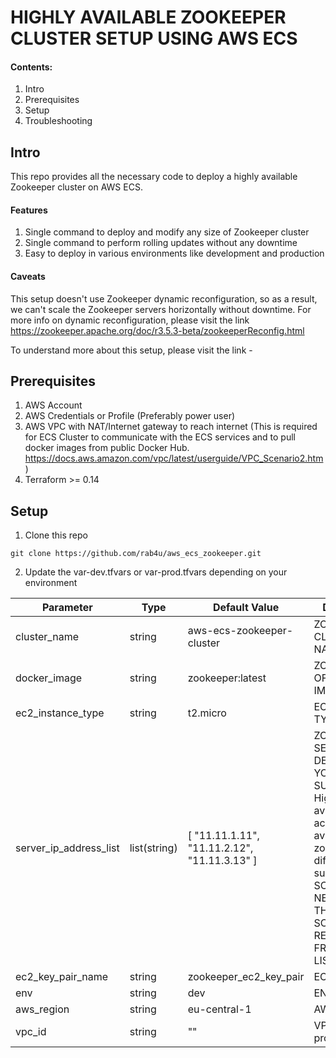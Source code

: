 # HIGHLY AVAILABLE ZOOKEEPER CLUSTER SETUP USING AWS ECS 
#### Contents:
1. Intro
2. Prerequisites 
3. Setup
4. Troubleshooting 

## Intro
This repo provides all the necessary code to deploy a highly available Zookeeper cluster on AWS ECS.

#### Features
1. Single command to deploy and modify any size of Zookeeper cluster
2. Single command to perform rolling updates without any downtime
3. Easy to deploy in various environments like development and production

#### Caveats
This setup doesn't use Zookeeper dynamic reconfiguration, so as a result, we can't scale the Zookeeper servers horizontally without downtime. For more info on dynamic reconfiguration, please visit the link
https://zookeeper.apache.org/doc/r3.5.3-beta/zookeeperReconfig.html

To understand more about this setup, please visit the link - 

## Prerequisites
1. AWS Account 
2. AWS Credentials or Profile (Preferably power user) 
3. AWS VPC with NAT/Internet gateway to reach internet (This is required for ECS Cluster to communicate with the ECS services and to pull docker images from public Docker Hub. https://docs.aws.amazon.com/vpc/latest/userguide/VPC_Scenario2.htm)
4. Terraform >= 0.14

## Setup
1. Clone this repo
```
git clone https://github.com/rab4u/aws_ecs_zookeeper.git
```
2. Update the var-dev.tfvars or var-prod.tfvars depending on your environment

| Parameter              	| Type         	| Default Value                                      	| Description                                                                                                                                                                                                       	|
|------------------------	|--------------	|----------------------------------------------------	|-------------------------------------------------------------------------------------------------------------------------------------------------------------------------------------------------------------------	|
| cluster_name           	| string       	| aws-ecs-zookeeper-cluster                          	| ZOOKEEPER CLUSTER NAME                                                                                                                                                                                            	|
| docker_image           	| string       	| zookeeper:latest                                   	| ZOOKEEPER OFFICIAL IMAGE                                                                                                                                                                                          	|
| ec2_instance_type      	| string       	| t2.micro                                           	| EC2 INSTANCE TYPE                                                                                                                                                                                                 	|
| server_ip_address_list 	| list(string) 	| [   "11.11.1.11",   "11.11.2.12",   "11.11.3.13" ] 	| ZOOKEEPER SERVER IPS - DEPENDS ON YOUR AWS SUBNETS.  For High availability across AWS availability zones choose different subnets. TO SCALE UP ADD NEW IP FROM THE LIST, TO SCALE DOWN REMOVE A IP FROM THE LIST  	|
| ec2_key_pair_name      	| string       	| zookeeper_ec2_key_pair                             	| EC2 KEY PAIR                                                                                                                                                                                                      	|
| env                    	| string       	| dev                                                	| ENVIRONMENT                                                                                                                                                                                                       	|
| aws_region             	| string       	| eu-central-1                                       	| AWS REGION                                                                                                                                                                                                        	|
| vpc_id                 	| string       	| ""                                                 	| VPC ID. please provide VPC ID                                                                                                                                                                                     	|